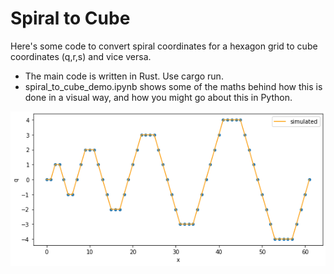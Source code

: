 # Spiral to Cube

Here's some code to convert spiral coordinates for a hexagon grid to cube coordinates (q,r,s) and vice versa.

* The main code is written in Rust. Use cargo run.
* spiral_to_cube_demo.ipynb shows some of the maths behind how this is done in a visual way, and how you might go about this in Python.

![example](/example.png "example")